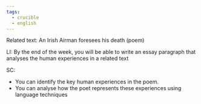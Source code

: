 ```yaml
---
tags:
  - crucible
  - english
---
```

Related text: An Irish Airman foresees his death (poem)

LI: By the end of the week, you will be able to write an essay paragraph that analyses the human experiences in a related text

SC:
- You can identify the key human experiences in the poem.
- You can analyse how the poet represents these experiences using language techniques